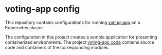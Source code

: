 # voting-app config

This repository contains configurations for running [voting-app](github.com/ATIX-AG/voting-app-code) on a Kubernetes cluster.

The configuration in this project creates a sample application for presenting containerized environments.
The project [voting-app code](https://github.com/ATIX-AG/voting-app-code) contains source code and containers of the corresponding modules.
